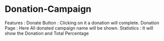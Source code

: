 # Donation-Campaign
Features :
Donate Button : Clicking on it a donation will complete.
Donation Page : Here All donated campaign name will be shown.
Statistics : It will show the Donation and Total Percentage

